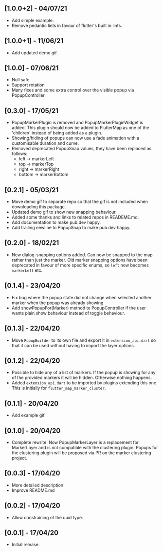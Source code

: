## [1.0.0+2] - 04/07/21

* Add simple example.
* Remove pedantic lints in favour of flutter's built in lints.

## [1.0.0+1] - 11/06/21

* Add updated demo gif.

## [1.0.0] - 07/06/21

* Null safe
* Support rotation
* Many fixes and some extra control over the visible popup via PopupController


## [0.3.0] - 17/05/21

* PopupMarkerPlugin is removed and PopupMarkerPluginWidget is added. This plugin
  should now be added to FlutterMap as one of the 'children' instead of being
  added as a plugin.
* Showing/hiding of popups can now use a fade animation with a customisable duration and curve.
* Removed deprecated PopupSnap values, they have been replaced as follows:
  * left -> markerLeft
  * top -> markerTop
  * right -> markerRight
  * bottom -> markerBottom

## [0.2.1] - 05/03/21

* Move demo gif to separate repo so that the gif is not included when downloading this package.
* Updated demo gif to show new snapping behaviour.
* Added some thanks and links to related repos in READEME.md.
* Add documentation to make pub.dev happy.
* Add trailing newline to PopupSnap to make pub.dev happy.

## [0.2.0] - 18/02/21

* New dialog-snapping options added. Can now be snapped to the map rather than
  just the marker. Old marker snapping options have been deprecated in favour of
  more specific enums, so `left` now becomes `markerLeft` etc.

## [0.1.4] - 23/04/20

* Fix bug where the popup state did not change when selected another marker when the popup was already showing.
* Add showPopupFor(Marker) method to PopupController if the user wants plain show behaviour instead of toggle behaviour.

## [0.1.3] - 22/04/20

* Move `PopupBuilder` to its own file and export it in `extension_api.dart` so that it can be used without having to import the layer options.

## [0.1.2] - 22/04/20

* Possible to hide any of a list of markers. If the popup is showing for any of the provided markers it will be hidden. Otherwise nothing happens.
* Added `extension_api.dart` to be imported by plugins extending this one. This is initially for `flutter_map_marker_cluster`.

## [0.1.1] - 20/04/20

* Add example gif

## [0.1.0] - 20/04/20

* Complete rewrite. Now PopupMarkerLayer is a replacement for MarkerLayer and
  is not compatible with the clustering plugin. Popups for the clustering plugin
  will be proposed via PR on the marker clustering project.

## [0.0.3] - 17/04/20

* More detailed description
* Improve README.md

## [0.0.2] - 17/04/20

* Allow constraining of the uuid type.

## [0.0.1] - 17/04/20

* Initial release.
